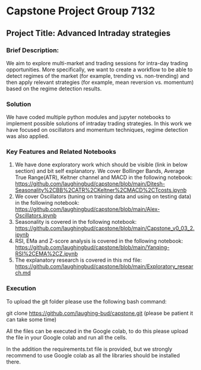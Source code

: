 # Capstone Project Group 7132
## Project Title: Advanced Intraday strategies
### **Brief Description**: 
We aim to explore multi-market and trading sessions for intra-day trading opportunities.  More specifically, we want to create a workflow to be able to detect regimes of the market (for example, trending vs. non-trending) and then apply relevant strategies (for example, mean reversion vs. momentum) based on the regime detection results.
### **Solution**
We have coded multiple python modules and jupyter notebooks to implement possible solutions of intraday trading strategies. In this work we have focused on oscillators and momentum techniques, regime detection was also applied.
### **Key Features and Related Notebooks**
1. We have done exploratory work which should be visible (link in below section) and bit self explanatory.
We cover Bollinger Bands, Average True Range(ATR), Keltner channel and MACD in the following notebook:
https://github.com/laughingbud/capstone/blob/main/Ditesh-Seasonality%2CBB%2CATR%2CKeltner%2CMACD%2CTcosts.ipynb
2. We cover Oscillators (tuning on training data and using on testing data) in the following notebook:
https://github.com/laughingbud/capstone/blob/main/Alex-Oscillators.ipynb
3. Seasonality is covered in the following notebook:
https://github.com/laughingbud/capstone/blob/main/Capstone_v0_03_2.ipynb
4. RSI, EMa and Z-score analysis is covered in the following notebook:
https://github.com/laughingbud/capstone/blob/main/Yanqing-RSI%2CEMA%2CZ.ipynb
5. The explanatory research is covered in this md file:
https://github.com/laughingbud/capstone/blob/main/Exploratory_research.md
### **Execution**
To upload the git folder please use the following bash command:

git clone https://github.com/laughing-bud/capstone.git
(please be patient it can take some time)

All the files can be executed in the Google colab, to do this please upload the file in your Google colab and run all the cells.

In the addition the requirements.txt file is provided, but we strongly recommend to use Google colab as all the libraries should be installed there.